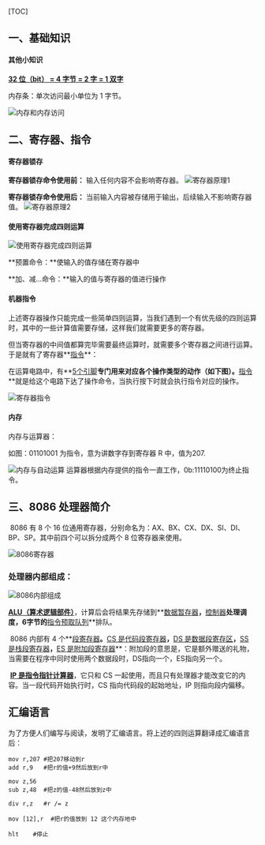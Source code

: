 [TOC]



## 一、基础知识

#### 其他小知识

**<u>32 位（bit） = 4 字节 = 2 字 = 1 双字</u>**



内存条：单次访问最小单位为 1 字节。

![内存和内存访问](./markdownimage/内存和内存访问.jpg)





## 二、寄存器、指令

#### 寄存器锁存

**寄存器锁存命令使用前：**
    输入任何内容不会影响寄存器。
![寄存器原理1](./markdownimage/寄存器原理1.png)

**寄存器锁存命令使用后：**
    当前输入内容被存储用于输出，后续输入不影响寄存器值。
![寄存器原理2](./markdownimage/寄存器原理2.png)

#### 使用寄存器完成四则运算

![使用寄存器完成四则运算](./markdownimage/使用寄存器完成四则运算.png)

**预置命令：**使输入的值存储在寄存器中

**加、减...命令：**输入的值与寄存器的值进行操作

#### 机器指令

​		上述寄存器操作只能完成一些简单四则运算，当我们遇到一个有优先级的四则运算时，其中的一些计算值需要存储，这样我们就需要更多的寄存器。

​		但当寄存器的中间值都算完毕需要最终运算时，就需要多个寄存器之间进行运算。于是就有了寄存器**<u>指令</u>**：

​		在运算电路中，有**<u>5个引脚</u>**专门用来对应各个操作类型的动作（如下图）。**<u>指令</u>**就是给这个电路下达了操作命令，当执行按下时就会执行指令对应的操作。

![寄存器指令](./markdownimage/寄存器指令.png)

#### 内存

内存与运算器：

如图：01101001 为指令，意为讲数字存到寄存器 R 中，值为207.

![内存与自动运算](./markdownimage/内存与自动运算.png)	运算器根据内存提供的指令一直工作，0b:11110100为终止指令。





## 三、8086 处理器简介

​		8086 有 8 个 16 位通用寄存器，分别命名为：AX、BX、CX、DX、SI、DI、BP、SP。其中前四个可以拆分成两个 8 位寄存器来使用。

![8086寄存器](./markdownimage/8086寄存器.png)

### 处理器内部组成：

![8086内部组成](./markdownimage/8086内部组成.png)

​		**<u>ALU（算术逻辑部件）</u>**，计算后会将结果先存储到**<u>数据暂存器</u>**，**<u>控制器</u>**处理调度，6字节的**<u>指令预取队列</u>**排队。

​		8086 内部有 4 个**<u>段寄存器</u>**。**<u>CS 是代码段寄存器</u>**，**<u>DS 是数据段寄存区</u>**，**<u>SS 是栈段寄存器</u>**，**<u>ES 是附加段寄存器</u>**：附加段的意思是，它是额外赠送的礼物，当需要在程序中同时使用两个数据段时，DS指向一个，ES指向另一个。

​		**<u>IP 是指令指针计算器</u>**，它只和 CS 一起使用，而且只有处理器才能改变它的内容。当一段代码开始执行时，CS 指向代码段的起始地址，IP 则指向段内偏移。



## 汇编语言

​		为了方便人们编写与阅读，发明了汇编语言。将上述的四则运算翻译成汇编语言后：

```assembly
mov r,207 #把207移动到r
add r,9   #把r的值+9然后放到r中

mov z,56
sub z,48  #把z的值-48然后放到z中

div r,z   #r /= z

mov [12],r  #把r的值放到 12 这个内存地中

hlt    #停止
```













